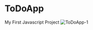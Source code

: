 # ToDoApp

My First Javascript Project
![ToDoApp-1](https://user-images.githubusercontent.com/21261537/103159965-d4996080-47e0-11eb-9893-3d469ce6b5d3.png)
